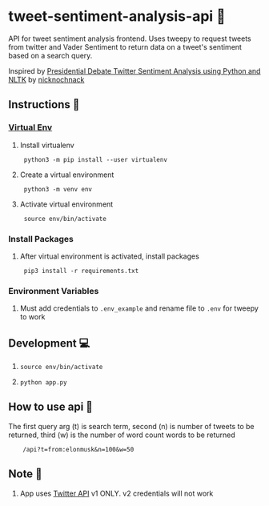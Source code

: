 # tweet-sentiment-analysis-api 🐥

API for tweet sentiment analysis frontend. Uses tweepy to request tweets from twitter and Vader Sentiment to return data on a tweet's sentiment based on a search query.

Inspired by [Presidential Debate Twitter Sentiment Analysis using Python and NLTK](https://www.youtube.com/watch?v=_EgqxIoUE7U&t=1239s&ab_channel=NicholasRenotte) by [nicknochnack](https://github.com/nicknochnack)

## Instructions 💾

### [Virtual Env](https://packaging.python.org/en/latest/guides/installing-using-pip-and-virtual-environments/#installing-virtualenv)

1. Install virtualenv

        python3 -m pip install --user virtualenv

2. Create a virtual environment

        python3 -m venv env

2. Activate virtual environment

        source env/bin/activate

### Install Packages

1. After virtual environment is activated, install packages

        pip3 install -r requirements.txt

### Environment Variables

1. Must add credentials to `.env_example` and rename file to `.env` for tweepy to work

## Development 💻
1.     source env/bin/activate
2.     python app.py


## How to use api 👾
The first query arg (t) is search term, second (n) is number of tweets to be returned, third (w) is the number of word count words to be returned

        /api?t=from:elonmusk&n=100&w=50

## Note 📝
1. App uses [Twitter API](https://developer.twitter.com/) v1 ONLY. v2 credentials will not work
